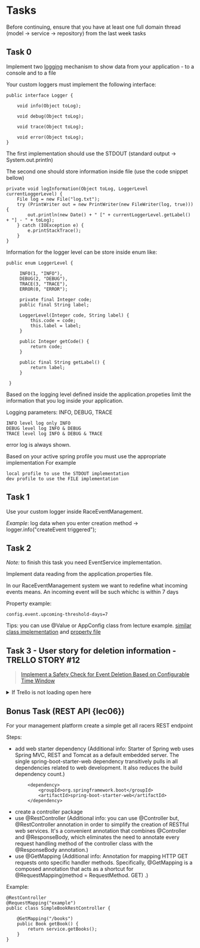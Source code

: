 # Tasks

Before continuing, ensure that you have at least one full domain thread (model -> service -> repository) from the last week tasks


## Task 0
Implement two [logging](https://www.graylog.org/post/server-log-files-in-a-nutshell#:~:text=A%20server%20log%20file%20is,or%20the%20application%20was%20accessed.) mechanism to show data from your application - to a console and to a file

Your custom loggers must implement the following interface:
```
public interface Logger {

    void info(Object toLog);

    void debug(Object toLog);

    void trace(Object toLog);

    void error(Object toLog);
}
```

The first implementation should use the STDOUT (standard output -> System.out.println)

The second one should store information inside file (use the code snippet bellow)
```
private void logInformation(Object toLog, LoggerLevel currentLoggerLevel) {
    File log = new File("log.txt");
    try (PrintWriter out = new PrintWriter(new FileWriter(log, true))) {
        out.println(new Date() + " [" + currentLoggerLevel.getLabel() + "] - " + toLog);
    } catch (IOException e) {
        e.printStackTrace();
    }
}

```

Information for the logger level can be store inside enum like:
```
public enum LoggerLevel {

     INFO(1, "INFO"),
     DEBUG(2, "DEBUG"),
     TRACE(3, "TRACE"),
     ERROR(0, "ERROR");

     private final Integer code;
     public final String label;

     LoggerLevel(Integer code, String label) {
         this.code = code;
         this.label = label;
     }

     public Integer getCode() {
         return code;
     }

     public final String getLabel() {
         return label;
     }

 }
```

Based on the logging level defined inside the application.propeties limit the information that you log inside your application.

Logging parameters: INFO, DEBUG, TRACE
```
INFO level log only INFO
DEBUG level log INFO & DEBUG
TRACE level log INFO & DEBUG & TRACE
```
error log is always shown.


Based on your active spring profile you must use the appropriate implementation
For example 
```
local profile to use the STDOUT implementation
dev profile to use the FILE implementation
```

## Task 1
Use your custom logger inside RaceEventManagement.

*Example*: log data when you enter creation method -> logger.info("createEvent triggered");


## Task 2
*Note:* to finish this task you need EventService implementation.

Implement data reading from the application.properties file.

In our RaceEventManagement system we want to redefine what incoming events means. An incoming event will be such whichc is within 7 days

Property example:

```
config.event.upcoming-threshold-days=7
```

Tips: you can use @Value or AppConfig class from lecture example. 
[similar class implementation](https://github.com/GeorgiMinkov/smart-garden/blob/master/ms-smart-garden/src/main/java/bg/unisofia/fmi/robotcourse/config/AppConfig.java) and
[property file](https://github.com/GeorgiMinkov/smart-garden/blob/master/ms-smart-garden/src/main/resources/application.properties)

## Task 3 - User story for deletion information - TRELLO STORY #12

<blockquote class="trello-card"><a href="https:&#x2F;&#x2F;trello.com&#x2F;c&#x2F;8h9ogkId">Implement a Safety Check for Event Deletion Based on Configurable Time Window</a></blockquote>

<details>
<summary>If Trello is not loading open here</summary>

**User Story**: Event Deletion Safety Check
Title: Implement a Safety Check for Event Deletion Based on Configurable Time Window

**As** a system administrator,

**I want** to have a configurable safety window that prevents the deletion of events happening within a certain number of days from the current date,

**So that** I can ensure there is adequate notice for participants and stakeholders before any event is canceled or removed from the system.

*Acceptance Criteria*:

**Configurable Safety Window**: The number of days constituting the safety window should be configurable via an application property named events.deletion-safety-window-days. This property should default to 30 days but can be adjusted as needed for different environments or operational policies.

**Deletion Check**: When an attempt is made to delete an event, the system must first check if the event's scheduled date is outside the configured safety window (i.e., the event date is further in the future than the safety window allows).

**Prevention of Deletion**: If the event is within the safety window (e.g., scheduled to occur within the next 30 days by default), the system must prevent the deletion and return a meaningful error message indicating that the event cannot be deleted due to its proximity to the current date.

**Logging**: Every attempt to delete an event, whether successful or blocked by the safety check, should be logged with appropriate details (e.g., event ID, scheduled date, deletion attempt timestamp, and the outcome of the attempt).
</details>

## Bonus Task (REST API {lec06})
For your management platform create a simple get all racers REST endpoint

Steps:

- add web starter dependency (Additional info: Starter of Spring web uses Spring MVC, REST and Tomcat as a default embedded server. The single spring-boot-starter-web dependency transitively pulls in all dependencies related to web development. It also reduces the build dependency count.)
```
		<dependency>
			<groupId>org.springframework.boot</groupId>
			<artifactId>spring-boot-starter-web</artifactId>
		</dependency>
```

- create a controller package
- use @RestController (Additional info: you can use @Controller but, @RestController annotation in order to simplify the creation of RESTful web services. It's a convenient annotation that combines @Controller and @ResponseBody, which eliminates the need to annotate every request handling method of the controller class with the @ResponseBody annotation.)
- use @GetMapping (Additional info: Annotation for mapping HTTP GET requests onto specific handler methods. Specifically, @GetMapping is a composed annotation that acts as a shortcut for @RequestMapping(method = RequestMethod. GET) .)

Example:
```
@RestController
@RequestMapping("example")
public class SimpleBookRestController {
    
    @GetMapping("/books")
    public Book getBook() {
        return service.getBooks();
    }
}
```
